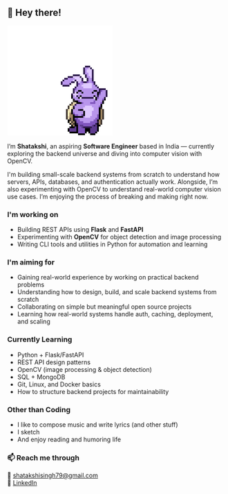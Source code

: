 ## 👋 Hey there!

![wave](assets/wave-waving.gif)

I’m **Shatakshi**, an aspiring **Software Engineer** based in India — currently exploring the backend universe and diving into computer vision with OpenCV.

I'm building small-scale backend systems from scratch to understand how servers, APIs, databases, and authentication actually work. Alongside, I’m also experimenting with OpenCV to understand real-world computer vision use cases. I’m enjoying the process of breaking and making right now.

### I'm working on

- Building REST APIs using **Flask** and **FastAPI**
- Experimenting with **OpenCV** for object detection and image processing
- Writing CLI tools and utilities in Python for automation and learning

### I'm aiming for

- Gaining real-world experience by working on practical backend problems
- Understanding how to design, build, and scale backend systems from scratch
- Collaborating on simple but meaningful open source projects
- Learning how real-world systems handle auth, caching, deployment, and scaling

### Currently Learning

- Python + Flask/FastAPI  
- REST API design patterns  
- OpenCV (image processing & object detection)  
- SQL + MongoDB  
- Git, Linux, and Docker basics  
- How to structure backend projects for maintainability

### Other than Coding

- I like to compose music and write lyrics (and other stuff)
- I sketch
- And enjoy reading and humoring life

### 📫 Reach me through

📧 shatakshisingh79@gmail.com  
🔗 [LinkedIn](https://linkedin.com/in/shatakshe)
